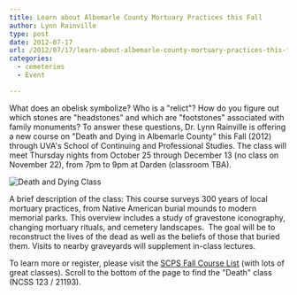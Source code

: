 ```yaml
---
title: Learn about Albemarle County Mortuary Practices this Fall
author: Lynn Rainville
type: post
date: 2012-07-17
url: /2012/07/17/learn-about-albemarle-county-mortuary-practices-this-fall/
categories:
  - cemeteries
  - Event

---
```

What does an obelisk symbolize? Who is a "relict"? How do you figure out which stones are "headstones" and which are "footstones" associated with family monuments? To answer these questions, Dr. Lynn Rainville is offering a new course on "Death and Dying in Albemarle County" this Fall (2012) through UVA's School of Continuing and Professional Studies. The class will meet Thursday nights from October 25 through December 13 (no class on November 22), from 7pm to 9pm at Darden (classroom TBA).

![Death and Dying Class](/media/2012/07/DeathDying1.jpg)

A brief description of the class: This course surveys 300 years of local mortuary practices, from Native American burial mounds to modern memorial parks. This overview includes a study of gravestone iconography, changing mortuary rituals, and cemetery landscapes.  The goal will be to reconstruct the lives of the dead as well as the beliefs of those that buried them. Visits to nearby graveyards will supplement in-class lectures.

To learn more or register, please visit the [SCPS Fall Course List][2] (with lots of great classes). Scroll to the bottom of the page to find the "Death" class (NCSS 123 / 21193).

 [1]: /media/2012/07/DeathDying1.jpg
 [2]: http://www.scps.virginia.edu/programs/personal-enrichment-classes-fall2012
